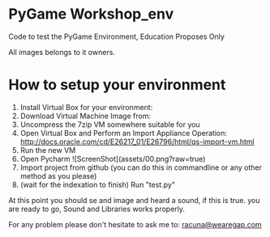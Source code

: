 # PyGame Workshop_env

Code to test the PyGame Environment, Education Proposes Only

All images belongs to it owners.

# How to setup your environment

<ol>
<li> Install Virtual Box for your environment: </li>
<li> Download Virtual Machine Image from: </li>
<li> Uncompress the 7zip VM somewhere suitable for you</li>
<li> Open Virtual Box and Perform an Import Appliance Operation: <a href='http://docs.oracle.com/cd/E26217_01/E26796/html/qs-import-vm.html'>http://docs.oracle.com/cd/E26217_01/E26796/html/qs-import-vm.html<a></li>
<li> Run the new VM </li>
<li> Open Pycharm 
![ScreenShot](assets/00.png?raw=true)    
</li>

<li> Import project from github (you can do this in commandline or any other method as you please)</li>
<li> (wait for the indexation to finish) Run "test.py"</li>
</ol>

At this point you should se and image and heard a sound, if this is true. you are ready to go, Sound and Libraries works properly.

For any problem please don't hesitate to ask me to: racuna@wearegap.com